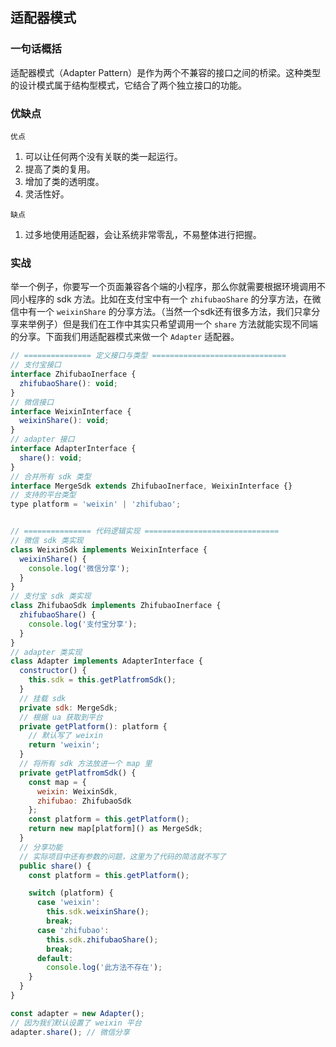 ## 适配器模式

### 一句话概括

适配器模式（Adapter Pattern）是作为两个不兼容的接口之间的桥梁。这种类型的设计模式属于结构型模式，它结合了两个独立接口的功能。

### 优缺点

`优点`

1. 可以让任何两个没有关联的类一起运行。 
2. 提高了类的复用。 
3. 增加了类的透明度。 
4. 灵活性好。

`缺点`

1. 过多地使用适配器，会让系统非常零乱，不易整体进行把握。

### 实战

举一个例子，你要写一个页面兼容各个端的小程序，那么你就需要根据环境调用不同小程序的 sdk 方法。比如在支付宝中有一个 `zhifubaoShare` 的分享方法，在微信中有一个 `weixinShare` 的分享方法。（当然一个sdk还有很多方法，我们只拿分享来举例子）但是我们在工作中其实只希望调用一个 `share` 方法就能实现不同端的分享。下面我们用适配器模式来做一个 `Adapter` 适配器。

```js
// =============== 定义接口与类型 ==============================
// 支付宝接口
interface ZhifubaoInerface {
  zhifubaoShare(): void;
}
// 微信接口
interface WeixinInterface {
  weixinShare(): void;
}
// adapter 接口
interface AdapterInterface {
  share(): void;
}
// 合并所有 sdk 类型
interface MergeSdk extends ZhifubaoInerface, WeixinInterface {}
// 支持的平台类型
type platform = 'weixin' | 'zhifubao';


// =============== 代码逻辑实现 ==============================
// 微信 sdk 类实现
class WeixinSdk implements WeixinInterface {
  weixinShare() {
    console.log('微信分享');
  }
}
// 支付宝 sdk 类实现
class ZhifubaoSdk implements ZhifubaoInerface {
  zhifubaoShare() {
    console.log('支付宝分享');
  }
}
// adapter 类实现
class Adapter implements AdapterInterface {
  constructor() {
    this.sdk = this.getPlatfromSdk();
  }
  // 挂载 sdk
  private sdk: MergeSdk;
  // 根据 ua 获取到平台
  private getPlatform(): platform {
    // 默认写了 weixin
    return 'weixin';
  }
  // 将所有 sdk 方法放进一个 map 里
  private getPlatfromSdk() {
    const map = {
      weixin: WeixinSdk,
      zhifubao: ZhifubaoSdk
    };
    const platform = this.getPlatform();
    return new map[platform]() as MergeSdk;
  }
  // 分享功能
  // 实际项目中还有参数的问题，这里为了代码的简洁就不写了
  public share() {
    const platform = this.getPlatform();

    switch (platform) {
      case 'weixin':
        this.sdk.weixinShare();
        break;
      case 'zhifubao':
        this.sdk.zhifubaoShare();
        break;
      default:
        console.log('此方法不存在');
    }
  }
}

const adapter = new Adapter();
// 因为我们默认设置了 weixin 平台
adapter.share(); // 微信分享
```

